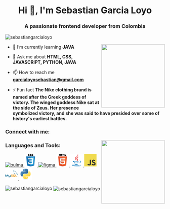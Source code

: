 <h1 align="center">Hi 👋, I'm Sebastian Garcia Loyo</h1>
<h3 align="center">A passionate frontend developer from Colombia</h3>

<p align="left"> <img src="https://komarev.com/ghpvc/?username=sebastiangarcialoyo&label=Profile%20views&color=0e75b6&style=flat" alt="sebastiangarcialoyo" /> </p>

<img align="right" width="200px" height="200px" src='https://media1.tenor.com/m/lRsQA8_QclAAAAAC/v1-ultrakill.gif'/>

- 🌱 I’m currently learning **JAVA**

- 💬 Ask me about **HTML, CSS, JAVASCRIPT, PYTHON, JAVA**

- 📫 How to reach me **garcialoyosebastian@gmail.com**

- ⚡ Fun fact **The Nike clothing brand is named after the Greek goddess of victory. The winged goddess Nike sat at the side of Zeus. Her presence symbolized victory, and she was said to have presided over some of history's earliest battles.**

<h3 align="left">Connect with me:</h3>
<p align="left">
</p>

<img align="right" width="200px" height="200px" src='https://media1.tenor.com/m/gjJ961YDII4AAAAd/ultrakill.gif'/>

<h3 align="left">Languages and Tools:</h3>
<p align="left"> <a href="https://bulma.io/" target="_blank" rel="noreferrer"> <img src="https://raw.githubusercontent.com/gilbarbara/logos/804dc257b59e144eaca5bc6ffd16949752c6f789/logos/bulma.svg" alt="bulma" width="40" height="40"/> </a> <a href="https://www.w3schools.com/css/" target="_blank" rel="noreferrer"> <img src="https://raw.githubusercontent.com/devicons/devicon/master/icons/css3/css3-original-wordmark.svg" alt="css3" width="40" height="40"/> </a> <a href="https://www.figma.com/" target="_blank" rel="noreferrer"> <img src="https://www.vectorlogo.zone/logos/figma/figma-icon.svg" alt="figma" width="40" height="40"/> </a> <a href="https://www.w3.org/html/" target="_blank" rel="noreferrer"> <img src="https://raw.githubusercontent.com/devicons/devicon/master/icons/html5/html5-original-wordmark.svg" alt="html5" width="40" height="40"/> </a> <a href="https://www.java.com" target="_blank" rel="noreferrer"> <img src="https://raw.githubusercontent.com/devicons/devicon/master/icons/java/java-original.svg" alt="java" width="40" height="40"/> </a> <a href="https://developer.mozilla.org/en-US/docs/Web/JavaScript" target="_blank" rel="noreferrer"> <img src="https://raw.githubusercontent.com/devicons/devicon/master/icons/javascript/javascript-original.svg" alt="javascript" width="40" height="40"/> </a> <a href="https://www.mysql.com/" target="_blank" rel="noreferrer"> <img src="https://raw.githubusercontent.com/devicons/devicon/master/icons/mysql/mysql-original-wordmark.svg" alt="mysql" width="40" height="40"/> </a> <a href="https://www.python.org" target="_blank" rel="noreferrer"> <img src="https://raw.githubusercontent.com/devicons/devicon/master/icons/python/python-original.svg" alt="python" width="40" height="40"/> </a> </p>

<p><img align="left" src="https://github-readme-stats.vercel.app/api/top-langs?username=sebastiangarcialoyo&show_icons=true&locale=en&layout=compact" alt="sebastiangarcialoyo" /></p>

<p>&nbsp;<img align="center" src="https://github-readme-stats.vercel.app/api?username=sebastiangarcialoyo&show_icons=true&locale=en" alt="sebastiangarcialoyo" /></p>







